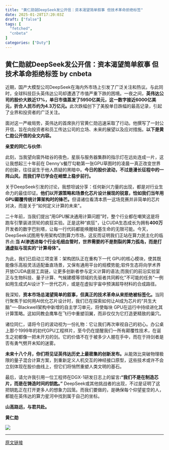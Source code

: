 ```yaml
---
title: "黄仁勋就DeepSeek发公开信：资本渴望简单叙事 但技术革命拒绝标签"
date: 2025-01-28T17:20:03Z
draft: ["false"]
tags: [
  "fetched",
  "cnbeta"
]
categories: ["Duty"]
---
```

黄仁勋就DeepSeek发公开信：资本渴望简单叙事 但技术革命拒绝标签 by cnbeta
------
<div style="margin-top:10px" class="content" id="artibody"><p>近期，国产大模型公司DeepSeek在海内外市场上引发了广泛关注和热议。与此同时，全球科技巨头英伟达公司却遭遇了市值严重下跌的困境。一夜之间，<strong>英伟达公司的股价大跌近17%，单日市值蒸发了5950亿美元，这一数字接近6000亿美元，折合人民币约为4.3万亿元。</strong>此次跌幅创下了美股单日跌幅的最高记录，引起了业界和投资者的广泛关注。</p><div class="article-global"></div><p>面对这一严峻局势，英伟达的首席执行官黄仁勋迅速采取了行动。他撰写了一封公开信，旨在向投资者和员工传达公司的立场、未来的展望以及应对措施。<strong>以下是黄仁勋公开信的全文内容。</strong></p><p><strong>亲爱的同仁与伙伴:</strong></p><p>此刻，当我望向窗外硅谷的夜色，星辰与服务器集群的指示灯在远处连成一片，这让我想起三十年前在 Denny's餐厅勾勒第一张GPU草图时的凌晨一真正改变世界的创新，往往诞生于他人质疑的黑暗中。<strong>今日的股价波动，不过是漫长征程中的一阵山风，而我们早已学会在峭壁上稳步前行。</strong></p><p>关于DeepSeek引发的讨论，我想坦诚分享：任何新兴力量的出现，都是对行业生命力的最佳印证。<strong>他们以开源策略和场景化芯片设计展现的锐意，恰如我们当年用 GPU颠覆传统计算架构时的锋芒。</strong>但请诸位看清本质一这场竞赛并非简单的芯片对决，而是关于“如何定义计算的未来"。</p><p>二十年前，当我们提出“用GPU解决通用计算问题”时，整个行业都在嘲笑这是将跑车引擎装进货轮的疯狂实验。正是这种“疯狂"，让CUDA生态成长为拥有<strong>400万</strong>开发者的数字巴别塔，让每一行代码都能唤醒硅基生命的无限可能。今天，DeepSeek试图用专用架构切割算力市场，这反而证明我们正站在算力民主化的临界点:<strong>当 AI渗透进每个行业毛细血管时，世界需要的不是割裂的算力孤岛，而是打通虚拟与现实的“计算母体"。</strong></p><p>为此，我们已启动三项变革：架构团队正在重构下一代 GPU的核心模块，使其既能像乐高般灵活适配垂直场景，又保有通用平台的规模势能;软件生态将向学术界开放CUDA底层工具链，让更多创新者参与定义计算的语法;而我们的前沿实验室正与生物科技、量子计算、气候建模等领域的先驱者共同孵化"不可能的任务"一例如用生成式AI设计下一世代芯片，或是在虚拟宇宙中预演超导材料的合成路径。</p><p>我深知，<strong>资本市场总渴望简单的叙事，但真正的技术革命从来拒绝被标签化。</strong>当同行聚焦于如何用AI优化芯片设计时，我们已在探索如何让AI成为芯片的“共生大脑"一-Blackwell架构中新增的自主学习单元，将使每块 GPU在运行中持续进化其计算策略。这如同教会鹰隼在飞行中重塑羽翼，而非仅仅为它打造更精致的巢穴。</p><p>诸位同仁，请将今日的波动视为一份礼物：它让我们再次审视自己的初心。办公桌上那个1999年的初代GPU工程样片，至今仍在提醒我们一所有颠覆性技术，在诞生之初都像一把未开刃的剑。它的价值不在于被多少人握在手中，而在于持剑者是否有勇气劈开未知的迷雾。</p><p><strong>未来十八个月，你们将见证英伟达历史上最密集的创新发布。</strong>从能效比突破物理极限的量子混合计算方案，到重新定义人机交互的神经接口原型，这些技术或许不会立刻体现在股价曲线上，但它们将悄然重塑人类文明的基石。</p><p>最后，请允许我引用一位工程师在DGX-1研发日志上的留言<strong>:“我们不是在制造芯片，而是在铸造时间的钥匙。”</strong> DeepSeek或其他挑战者的出现，不过是证明了这把钥匙正在打开更多人的想象力囚笼。而我们要做的，是确保每个仰望星空的人，都能在英伟达的算力星河中找到属于自己的坐标。</p><p><strong>山高路远，与君共赴。</strong></p><p><strong>黄仁勋</strong></p><p><a href="//img1.mydrivers.com/img/20250128/4861bb7b19964ea3b7a079893e30d60d.png" target="_blank"><img src="https://static.cnbetacdn.com/article/2025/0128/698784d151e25da.png"></a></p></div>  
<hr>
<a href="https://m.cnbeta.com.tw/wap/view/1474510.htm",target="_blank" rel="noopener noreferrer">原文链接</a>
